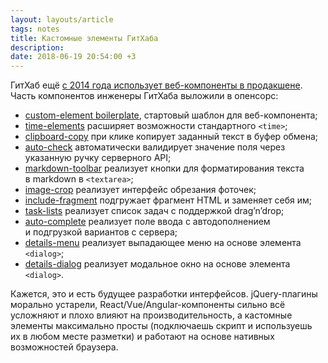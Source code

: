```yaml
---
layout: layouts/article
tags: notes
title: ​​Кастомные элементы ГитХаба
description:
date: 2018-06-19 20:54:00 +3
---
```

ГитХаб ещё [с 2014 года использует веб-компоненты в продакшене](https://www.webcomponents.org/community/articles/interview-with-joshua-peek). Часть компонентов инженеры ГитХаба выложили в опенсорс:

* [custom-element boilerplate](https://github.com/github/custom-element-boilerplate), стартовый шаблон для веб-компонента;
* [time-elements](https://github.com/github/time-elements) расширяет возможности стандартного `<time>`;
* [clipboard-copy](https://github.com/github/clipboard-copy-element) при клике копирует заданный текст в буфер обмена;
* [auto-check](https://github.com/github/auto-check-element) автоматически валидирует значение поля через указанную ручку серверного API;
* [markdown-toolbar](https://github.com/github/markdown-toolbar-element) реализует кнопки для форматирования текста в markdown в `<textarea>`;
* [image-crop](https://github.com/github/image-crop-element) реализует интерфейс обрезания фоточек;
* [include-fragment](https://github.com/github/include-fragment-element) подгружает фрагмент HTML и заменяет себя им;
* [task-lists](https://github.com/github/task-lists-element) реализует список задач с поддержкой drag’n’drop;
* [auto-complete](https://github.com/github/auto-complete-element) реализует поле ввода с автодополнением и подгрузкой вариантов с сервера;
* [details-menu](https://github.com/github/details-menu-element) реализует выпадающее меню на основе элемента `<dialog>`;
* [details-dialog](https://github.com/github/details-dialog-element) реализует модальное окно на основе элемента `<dialog>`.

Кажется, это и есть будущее разработки интерфейсов. jQuery-плагины морально устарели, React/Vue/Angular-компоненты сильно всё усложняют и плохо влияют на производительность, а кастомные элементы максимально просты (подключаешь скрипт и используешь их в любом месте разметки) и работают на основе нативных возможностей браузера.
